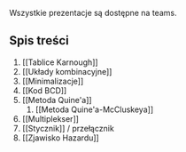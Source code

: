 Wszystkie prezentacje są dostępne na teams.

## Spis treści
1. [[Tablice Karnough]]
2. [[Układy kombinacyjne]]
3. [[Minimalizacje]]
4. [[Kod BCD]]
5. [[Metoda Quine'a]]
	1. [[Metoda Quine'a-McCluskeya]]
6. [[Multiplekser]]
7. [[Stycznik]] / przełącznik
8. [[Zjawisko Hazardu]]